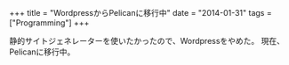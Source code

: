 +++
title = "WordpressからPelicanに移行中"
date = "2014-01-31"
tags = ["Programming"]
+++

静的サイトジェネレーターを使いたかったので、Wordpressをやめた。
現在、Pelicanに移行中。

